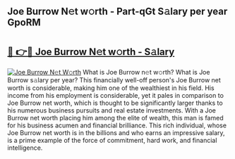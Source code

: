## Joe Burrow N𝚎t w𝚘rth - Part-qGt S𝚊lary per year GpoRM

# <h2><a href="http://gc459y.nevu.top/?p=Joe+Burrow">🔗 👉🔴 Joe Burrow N𝚎t w𝚘rth - S𝚊lary</a></h2>

[![Joe Burrow N𝚎t W𝚘rth](https://i.imgur.com/Oavwk0R.jpeg)](http://gc459y.nevu.top/?p=Joe+Burrow)
What is Joe Burrow n𝚎t w𝚘rth? What is Joe Burrow s𝚊lary per year?
This financially well-off person's Joe Burrow net worth is considerable, making him one of the wealthiest in his field. His income from his employment is considerable, yet it pales in comparison to Joe Burrow net worth, which is thought to be significantly larger thanks to his numerous business pursuits and real estate investments. With a Joe Burrow net worth placing him among the elite of wealth, this man is famed for his business acumen and financial brilliance. This rich individual, whose Joe Burrow net worth is in the billions and who earns an impressive salary, is a prime example of the force of commitment, hard work, and financial intelligence.
